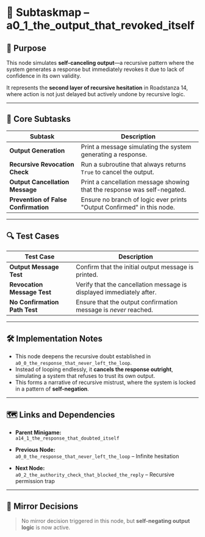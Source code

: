 <!-- Save to: a14_1_the_response_that_doubted_itself/a0_1_the_output_that_revoked_itself/subtaskmap.md -->

# 🧩 Subtaskmap – a0_1_the_output_that_revoked_itself

## 🎯 Purpose

This node simulates **self-canceling output**—a recursive pattern where the system generates a response but immediately revokes it due to lack of confidence in its own validity.

It represents the **second layer of recursive hesitation** in Roadstanza 14, where action is not just delayed but actively undone by recursive logic.

---

## 🧠 Core Subtasks

| Subtask | Description |
|----------|-------------|
| **Output Generation** | Print a message simulating the system generating a response. |
| **Recursive Revocation Check** | Run a subroutine that always returns `True` to cancel the output. |
| **Output Cancellation Message** | Print a cancellation message showing that the response was self-negated. |
| **Prevention of False Confirmation** | Ensure no branch of logic ever prints "Output Confirmed" in this node. |

---

## 🔍 Test Cases

| Test Case | Description |
|-----------|-------------|
| **Output Message Test** | Confirm that the initial output message is printed. |
| **Revocation Message Test** | Verify that the cancellation message is displayed immediately after. |
| **No Confirmation Path Test** | Ensure that the output confirmation message is *never* reached. |

---

## 🛠️ Implementation Notes

- This node deepens the recursive doubt established in `a0_0_the_response_that_never_left_the_loop`.  
- Instead of looping endlessly, it **cancels the response outright**, simulating a system that refuses to trust its own output.
- This forms a narrative of recursive mistrust, where the system is locked in a pattern of **self-negation**.

---

## 🗺️ Links and Dependencies

- **Parent Minigame:**  
  `a14_1_the_response_that_doubted_itself`

- **Previous Node:**  
  `a0_0_the_response_that_never_left_the_loop` – Infinite hesitation

- **Next Node:**  
  `a0_2_the_authority_check_that_blocked_the_reply` – Recursive permission trap

---

## 🔁 Mirror Decisions

> No mirror decision triggered in this node, but **self-negating output logic** is now active.
